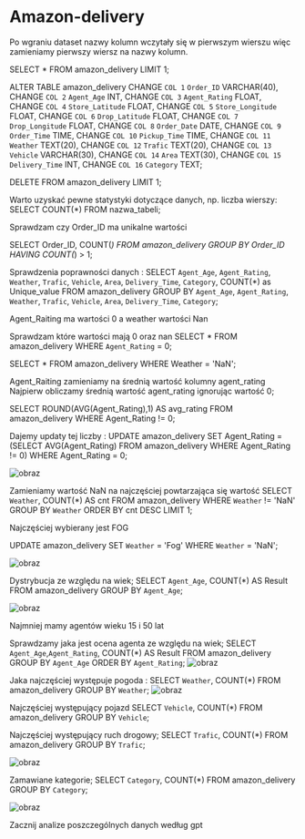# Amazon-delivery

Po wgraniu dataset nazwy kolumn wczytały się w pierwszym wierszu więc zamieniamy pierwszy wiersz na nazwy kolumn. 

SELECT * FROM amazon_delivery LIMIT 1;

ALTER TABLE amazon_delivery 
    CHANGE `COL 1` `Order_ID` VARCHAR(40),
    CHANGE `COL 2` `Agent_Age` INT,
    CHANGE `COL 3` `Agent_Rating` FLOAT,
    CHANGE `COL 4` `Store_Latitude` FLOAT,
    CHANGE `COL 5` `Store_Longitude` FLOAT,
    CHANGE `COL 6` `Drop_Latitude` FLOAT,
    CHANGE `COL 7` `Drop_Longitude` FLOAT,
    CHANGE `COL 8` `Order_Date` DATE,
    CHANGE `COL 9` `Order_Time` TIME,
    CHANGE `COL 10` `Pickup_Time` TIME,
    CHANGE `COL 11` `Weather` TEXT(20),
    CHANGE `COL 12` `Trafic` TEXT(20),
    CHANGE `COL 13` `Vehicle` VARCHAR(30),
    CHANGE `COL 14` `Area` TEXT(30),
    CHANGE `COL 15` `Delivery_Time` INT,
    CHANGE `COL 16` `Category` TEXT;

DELETE FROM amazon_delivery LIMIT 1;


Warto uzyskać pewne statystyki dotyczące danych, np. liczba wierszy:
SELECT COUNT(*) FROM nazwa_tabeli;

Sprawdzam czy Order_ID ma unikalne wartości 

SELECT Order_ID, COUNT(*)
FROM amazon_delivery
GROUP BY Order_ID
HAVING COUNT(*) > 1;

Sprawdzenia poprawności danych :
SELECT
    `Agent_Age`,
    `Agent_Rating`,
    `Weather`,
    `Trafic`,
    `Vehicle`,
    `Area`,
    `Delivery_Time`,
    `Category`,
    COUNT(*) as Unique_value
FROM
    amazon_delivery
GROUP BY
    `Agent_Age`,
    `Agent_Rating`,
    `Weather`,
    `Trafic`,
    `Vehicle`,
    `Area`,
    `Delivery_Time`,
    `Category`; 

Agent_Raiting ma wartości 0 a weather wartości Nan 

Sprawdzam które wartości mają 0 oraz nan 
SELECT * FROM amazon_delivery WHERE `Agent_Rating` = 0;

SELECT *
FROM amazon_delivery
WHERE Weather = 'NaN';

Agent_Raiting zamieniamy na średnią wartość kolumny agent_rating
Najpierw obliczamy średnią wartość agent_rating ignorując wartość 0;

SELECT ROUND(AVG(Agent_Rating),1) AS avg_rating
FROM amazon_delivery
WHERE Agent_Rating != 0;

Dajemy updaty tej liczby : 
UPDATE amazon_delivery
SET Agent_Rating = (SELECT AVG(Agent_Rating) FROM amazon_delivery WHERE Agent_Rating != 0)
WHERE Agent_Rating = 0;

![obraz](https://github.com/biku89/Amazon-delivery/assets/169537978/86144f93-6797-4d24-ad80-276675ddf87b)

Zamieniamy wartość NaN na najczęściej powtarzająca się wartość 
SELECT `Weather`, COUNT(*) AS cnt
FROM amazon_delivery
WHERE `Weather` != 'NaN'
GROUP BY `Weather`
ORDER BY cnt DESC
LIMIT 1;

Najczęściej wybierany jest FOG

UPDATE amazon_delivery
SET `Weather` = 'Fog'
WHERE `Weather` = 'NaN';

![obraz](https://github.com/biku89/Amazon-delivery/assets/169537978/fd72b58b-8406-4e71-8533-a91323c3a6be)

Dystrybucja ze względu na wiek;
SELECT `Agent_Age`, COUNT(*) AS Result FROM amazon_delivery GROUP BY `Agent_Age`;

![obraz](https://github.com/biku89/Amazon-delivery/assets/169537978/19ad98f5-e942-4eae-9d5b-4c38dbf41858)

Najmniej mamy agentów wieku 15 i 50 lat

Sprawdzamy jaka jest ocena agenta ze względu na wiek; 
SELECT `Agent_Age`,`Agent_Rating`, COUNT(*) AS Result FROM amazon_delivery GROUP BY `Agent_Age` ORDER BY `Agent_Rating`;
![obraz](https://github.com/biku89/Amazon-delivery/assets/169537978/cc0e8efd-11b2-4b89-85db-d5cd21deac7e)

Jaka najczęściej występuje pogoda :
SELECT `Weather`, COUNT(*) FROM amazon_delivery GROUP BY `Weather`;
![obraz](https://github.com/biku89/Amazon-delivery/assets/169537978/2cf9e821-ff9b-4fc5-9df2-f41e11643a65)

Najczęściej występujący pojazd 
SELECT `Vehicle`, COUNT(*) FROM amazon_delivery GROUP BY `Vehicle`;

Najczęściej występujący ruch drogowy; 
SELECT `Trafic`, COUNT(*) FROM amazon_delivery GROUP BY `Trafic`;

![obraz](https://github.com/biku89/Amazon-delivery/assets/169537978/8fc67336-feea-476b-9fef-5def83bff2e6)

Zamawiane kategorie; 
SELECT `Category`, COUNT(*) FROM amazon_delivery GROUP BY `Category`;

![obraz](https://github.com/biku89/Amazon-delivery/assets/169537978/3033b02a-a0b1-4e47-b9bc-c5fa0ac84a8d)

Zacznij analize poszczególnych danych według gpt



